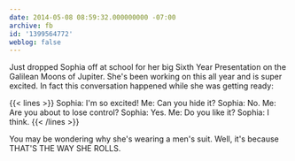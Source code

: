 ```yaml
---
date: 2014-05-08 08:59:32.000000000 -07:00
archive: fb
id: '1399564772'
weblog: false
---
```


Just dropped Sophia off at school for her big Sixth Year Presentation on the Galilean Moons of Jupiter. She's been working on this all year and is super excited. In fact this conversation happened while she was getting ready:

{{< lines >}}
Sophia: I'm so excited!
Me: Can you hide it?
Sophia: No.
Me: Are you about to lose control?
Sophia: Yes.
Me: Do you like it?
Sophia: I think.
{{< /lines >}}

You may be wondering why she's wearing a men's suit. Well, it's because THAT'S THE WAY SHE ROLLS.
